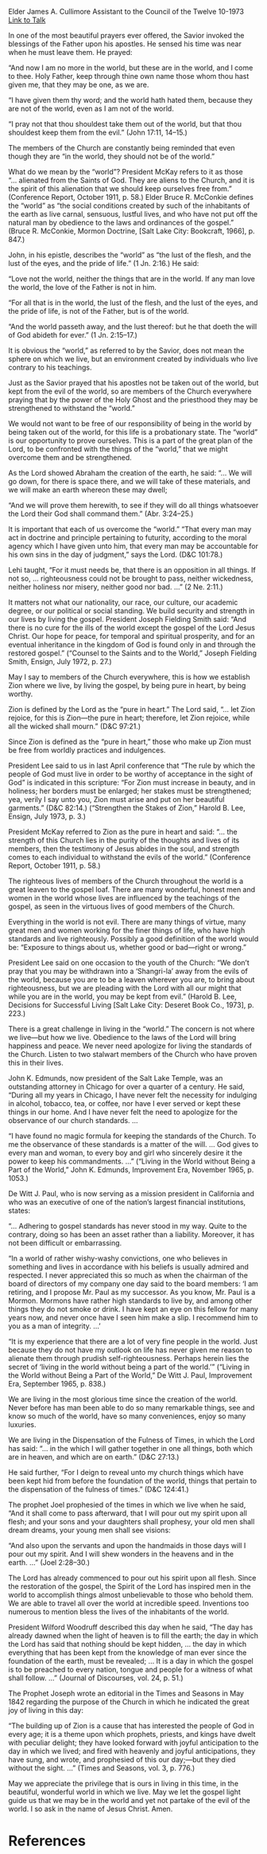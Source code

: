 Elder James A. Cullimore
Assistant to the Council of the Twelve
10-1973
[Link to Talk](https://www.churchofjesuschrist.org/study/general-conference/1973/10/to-be-in-the-world-but-not-of-the-world?lang=eng)

In one of the most beautiful prayers ever offered, the Savior invoked the blessings of the Father upon his apostles. He sensed his time was near when he must leave them. He prayed:

“And now I am no more in the world, but these are in the world, and I come to thee. Holy Father, keep through thine own name those whom thou hast given me, that they may be one, as we are.

“I have given them thy word; and the world hath hated them, because they are not of the world, even as I am not of the world.

“I pray not that thou shouldest take them out of the world, but that thou shouldest keep them from the evil.” (John 17:11, 14–15.)

The members of the Church are constantly being reminded that even though they are “in the world, they should not be of the world.”

What do we mean by the “world”? President McKay refers to it as those “… alienated from the Saints of God. They are aliens to the Church, and it is the spirit of this alienation that we should keep ourselves free from.” (Conference Report, October 1911, p. 58.) Elder Bruce R. McConkie defines the “world” as “the social conditions created by such of the inhabitants of the earth as live carnal, sensuous, lustful lives, and who have not put off the natural man by obedience to the laws and ordinances of the gospel.” (Bruce R. McConkie, Mormon Doctrine, [Salt Lake City: Bookcraft, 1966], p. 847.)

John, in his epistle, describes the “world” as “the lust of the flesh, and the lust of the eyes, and the pride of life.” (1 Jn. 2:16.) He said:

“Love not the world, neither the things that are in the world. If any man love the world, the love of the Father is not in him.

“For all that is in the world, the lust of the flesh, and the lust of the eyes, and the pride of life, is not of the Father, but is of the world.

“And the world passeth away, and the lust thereof: but he that doeth the will of God abideth for ever.” (1 Jn. 2:15–17.)

It is obvious the “world,” as referred to by the Savior, does not mean the sphere on which we live, but an environment created by individuals who live contrary to his teachings.

Just as the Savior prayed that his apostles not be taken out of the world, but kept from the evil of the world, so are members of the Church everywhere praying that by the power of the Holy Ghost and the priesthood they may be strengthened to withstand the “world.”

We would not want to be free of our responsibility of being in the world by being taken out of the world, for this life is a probationary state. The “world” is our opportunity to prove ourselves. This is a part of the great plan of the Lord, to be confronted with the things of the “world,” that we might overcome them and be strengthened.

As the Lord showed Abraham the creation of the earth, he said: “… We will go down, for there is space there, and we will take of these materials, and we will make an earth whereon these may dwell;

“And we will prove them herewith, to see if they will do all things whatsoever the Lord their God shall command them.” (Abr. 3:24–25.)

It is important that each of us overcome the “world.” “That every man may act in doctrine and principle pertaining to futurity, according to the moral agency which I have given unto him, that every man may be accountable for his own sins in the day of judgment,” says the Lord. (D&C 101:78.)

Lehi taught, “For it must needs be, that there is an opposition in all things. If not so, … righteousness could not be brought to pass, neither wickedness, neither holiness nor misery, neither good nor bad. …” (2 Ne. 2:11.)

It matters not what our nationality, our race, our culture, our academic degree, or our political or social standing. We build security and strength in our lives by living the gospel. President Joseph Fielding Smith said: “And there is no cure for the ills of the world except the gospel of the Lord Jesus Christ. Our hope for peace, for temporal and spiritual prosperity, and for an eventual inheritance in the kingdom of God is found only in and through the restored gospel.” (“Counsel to the Saints and to the World,” Joseph Fielding Smith, Ensign, July 1972, p. 27.)

May I say to members of the Church everywhere, this is how we establish Zion where we live, by living the gospel, by being pure in heart, by being worthy.

Zion is defined by the Lord as the “pure in heart.” The Lord said, “… let Zion rejoice, for this is Zion—the pure in heart; therefore, let Zion rejoice, while all the wicked shall mourn.” (D&C 97:21.)

Since Zion is defined as the “pure in heart,” those who make up Zion must be free from worldly practices and indulgences.

President Lee said to us in last April conference that “The rule by which the people of God must live in order to be worthy of acceptance in the sight of God” is indicated in this scripture: “For Zion must increase in beauty, and in holiness; her borders must be enlarged; her stakes must be strengthened; yea, verily I say unto you, Zion must arise and put on her beautiful garments.” (D&C 82:14.) (“Strengthen the Stakes of Zion,” Harold B. Lee, Ensign, July 1973, p. 3.)

President McKay referred to Zion as the pure in heart and said: “… the strength of this Church lies in the purity of the thoughts and lives of its members, then the testimony of Jesus abides in the soul, and strength comes to each individual to withstand the evils of the world.” (Conference Report, October 1911, p. 58.)

The righteous lives of members of the Church throughout the world is a great leaven to the gospel loaf. There are many wonderful, honest men and women in the world whose lives are influenced by the teachings of the gospel, as seen in the virtuous lives of good members of the Church.

Everything in the world is not evil. There are many things of virtue, many great men and women working for the finer things of life, who have high standards and live righteously. Possibly a good definition of the world would be: “Exposure to things about us, whether good or bad—right or wrong.”

President Lee said on one occasion to the youth of the Church: “We don’t pray that you may be withdrawn into a ‘Shangri-la’ away from the evils of the world, because you are to be a leaven wherever you are, to bring about righteousness, but we are pleading with the Lord with all our might that while you are in the world, you may be kept from evil.” (Harold B. Lee, Decisions for Successful Living [Salt Lake City: Deseret Book Co., 1973], p. 223.)

There is a great challenge in living in the “world.” The concern is not where we live—but how we live. Obedience to the laws of the Lord will bring happiness and peace. We never need apologize for living the standards of the Church. Listen to two stalwart members of the Church who have proven this in their lives.

John K. Edmunds, now president of the Salt Lake Temple, was an outstanding attorney in Chicago for over a quarter of a century. He said, “During all my years in Chicago, I have never felt the necessity for indulging in alcohol, tobacco, tea, or coffee, nor have I ever served or kept these things in our home. And I have never felt the need to apologize for the observance of our church standards. …

“I have found no magic formula for keeping the standards of the Church. To me the observance of these standards is a matter of the will. … God gives to every man and woman, to every boy and girl who sincerely desire it the power to keep his commandments. …” (“Living in the World without Being a Part of the World,” John K. Edmunds, Improvement Era, November 1965, p. 1053.)

De Witt J. Paul, who is now serving as a mission president in California and who was an executive of one of the nation’s largest financial institutions, states:

“… Adhering to gospel standards has never stood in my way. Quite to the contrary, doing so has been an asset rather than a liability. Moreover, it has not been difficult or embarrassing.

“In a world of rather wishy-washy convictions, one who believes in something and lives in accordance with his beliefs is usually admired and respected. I never appreciated this so much as when the chairman of the board of directors of my company one day said to the board members: ‘I am retiring, and I propose Mr. Paul as my successor. As you know, Mr. Paul is a Mormon. Mormons have rather high standards to live by, and among other things they do not smoke or drink. I have kept an eye on this fellow for many years now, and never once have I seen him make a slip. I recommend him to you as a man of integrity. …’

“It is my experience that there are a lot of very fine people in the world. Just because they do not have my outlook on life has never given me reason to alienate them through prudish self-righteousness. Perhaps herein lies the secret of ‘living in the world without being a part of the world.’” (“Living in the World without Being a Part of the World,” De Witt J. Paul, Improvement Era, September 1965, p. 838.)

We are living in the most glorious time since the creation of the world. Never before has man been able to do so many remarkable things, see and know so much of the world, have so many conveniences, enjoy so many luxuries.

We are living in the Dispensation of the Fulness of Times, in which the Lord has said: “… in the which I will gather together in one all things, both which are in heaven, and which are on earth.” (D&C 27:13.)

He said further, “For I deign to reveal unto my church things which have been kept hid from before the foundation of the world, things that pertain to the dispensation of the fulness of times.” (D&C 124:41.)

The prophet Joel prophesied of the times in which we live when he said, “And it shall come to pass afterward, that I will pour out my spirit upon all flesh; and your sons and your daughters shall prophesy, your old men shall dream dreams, your young men shall see visions:

“And also upon the servants and upon the handmaids in those days will I pour out my spirit. And I will shew wonders in the heavens and in the earth. …” (Joel 2:28–30.)

The Lord has already commenced to pour out his spirit upon all flesh. Since the restoration of the gospel, the Spirit of the Lord has inspired men in the world to accomplish things almost unbelievable to those who behold them. We are able to travel all over the world at incredible speed. Inventions too numerous to mention bless the lives of the inhabitants of the world.

President Wilford Woodruff described this day when he said, “The day has already dawned when the light of heaven is to fill the earth; the day in which the Lord has said that nothing should be kept hidden, … the day in which everything that has been kept from the knowledge of man ever since the foundation of the earth, must be revealed; … It is a day in which the gospel is to be preached to every nation, tongue and people for a witness of what shall follow. …” (Journal of Discourses, vol. 24, p. 51.)

The Prophet Joseph wrote an editorial in the Times and Seasons in May 1842 regarding the purpose of the Church in which he indicated the great joy of living in this day:

“The building up of Zion is a cause that has interested the people of God in every age; it is a theme upon which prophets, priests, and kings have dwelt with peculiar delight; they have looked forward with joyful anticipation to the day in which we lived; and fired with heavenly and joyful anticipations, they have sung, and wrote, and prophesied of this our day;—but they died without the sight. …” (Times and Seasons, vol. 3, p. 776.)

May we appreciate the privilege that is ours in living in this time, in the beautiful, wonderful world in which we live. May we let the gospel light guide us that we may be in the world and yet not partake of the evil of the world. I so ask in the name of Jesus Christ. Amen.

# References
